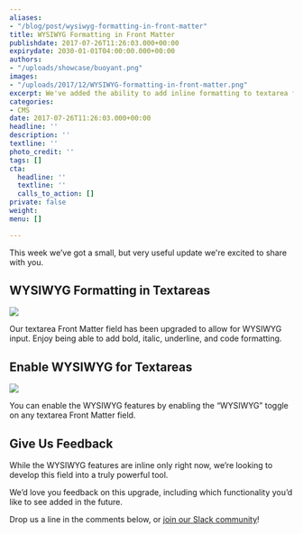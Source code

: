 ```yaml
---
aliases:
- "/blog/post/wysiwyg-formatting-in-front-matter"
title: WYSIWYG Formatting in Front Matter
publishdate: 2017-07-26T11:26:03.000+00:00
expirydate: 2030-01-01T04:00:00.000+00:00
authors:
- "/uploads/showcase/buoyant.png"
images:
- "/uploads/2017/12/WYSIWYG-formatting-in-front-matter.png"
excerpt: We've added the ability to add inline formatting to textarea fields
categories:
- CMS
date: 2017-07-26T11:26:03.000+00:00
headline: ''
description: ''
textline: ''
photo_credit: ''
tags: []
cta:
  headline: ''
  textline: ''
  calls_to_action: []
private: false
weight: 
menu: []

---
```

This week we’ve got a small, but very useful update we're excited to share with you.

## WYSIWYG Formatting in Textareas

<img src="/uploads/2017/12/WYSIWYG-preview.gif" draggable="true" data-bukket-ext-bukket-draggable="true">

Our textarea Front Matter field has been upgraded to allow for WYSIWYG input. Enjoy being able to add bold, italic, underline, and code formatting.

## Enable WYSIWYG for Textareas

<img src="/uploads/2017/12/WYSIWYG-config.gif" draggable="true" data-bukket-ext-bukket-draggable="true">

You can enable the WYSIWYG features by enabling the “WYSIWYG” toggle on any textarea Front Matter field.

## Give Us Feedback

While the WYSIWYG features are inline only right now, we’re looking to develop this field into a truly powerful tool.

We’d love you feedback on this upgrade, including which functionality you’d like to see added in the future.

Drop us a line in the comments below, or [join our Slack community](https://forestry.io/blog/post/join-our-slack-community/)!